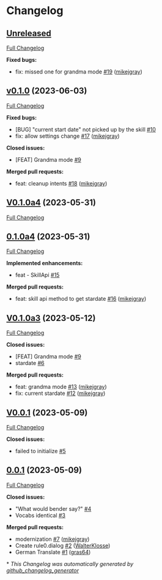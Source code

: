 # Changelog

## [Unreleased](https://github.com/OpenVoiceOS/ovos-skill-easter-eggs/tree/HEAD)

[Full Changelog](https://github.com/OpenVoiceOS/ovos-skill-easter-eggs/compare/v0.1.0...HEAD)

**Fixed bugs:**

- fix: missed one for grandma mode [\#19](https://github.com/OpenVoiceOS/ovos-skill-easter-eggs/pull/19) ([mikejgray](https://github.com/mikejgray))

## [v0.1.0](https://github.com/OpenVoiceOS/ovos-skill-easter-eggs/tree/v0.1.0) (2023-06-03)

[Full Changelog](https://github.com/OpenVoiceOS/ovos-skill-easter-eggs/compare/V0.1.0a4...v0.1.0)

**Fixed bugs:**

- \[BUG\] "current start date" not picked up by the skill [\#10](https://github.com/OpenVoiceOS/ovos-skill-easter-eggs/issues/10)
- fix: allow settings change [\#17](https://github.com/OpenVoiceOS/ovos-skill-easter-eggs/pull/17) ([mikejgray](https://github.com/mikejgray))

**Closed issues:**

- \[FEAT\] Grandma mode [\#9](https://github.com/OpenVoiceOS/ovos-skill-easter-eggs/issues/9)

**Merged pull requests:**

- feat: cleanup intents [\#18](https://github.com/OpenVoiceOS/ovos-skill-easter-eggs/pull/18) ([mikejgray](https://github.com/mikejgray))

## [V0.1.0a4](https://github.com/OpenVoiceOS/ovos-skill-easter-eggs/tree/V0.1.0a4) (2023-05-31)

[Full Changelog](https://github.com/OpenVoiceOS/ovos-skill-easter-eggs/compare/0.1.0a4...V0.1.0a4)

## [0.1.0a4](https://github.com/OpenVoiceOS/ovos-skill-easter-eggs/tree/0.1.0a4) (2023-05-31)

[Full Changelog](https://github.com/OpenVoiceOS/ovos-skill-easter-eggs/compare/V0.1.0a3...0.1.0a4)

**Implemented enhancements:**

- feat - SkillApi [\#15](https://github.com/OpenVoiceOS/ovos-skill-easter-eggs/issues/15)

**Merged pull requests:**

- feat: skill api method to get stardate [\#16](https://github.com/OpenVoiceOS/ovos-skill-easter-eggs/pull/16) ([mikejgray](https://github.com/mikejgray))

## [V0.1.0a3](https://github.com/OpenVoiceOS/ovos-skill-easter-eggs/tree/V0.1.0a3) (2023-05-12)

[Full Changelog](https://github.com/OpenVoiceOS/ovos-skill-easter-eggs/compare/V0.0.1...V0.1.0a3)

**Closed issues:**

- \[FEAT\] Grandma mode [\#9](https://github.com/OpenVoiceOS/ovos-skill-easter-eggs/issues/9)
- stardate [\#6](https://github.com/OpenVoiceOS/ovos-skill-easter-eggs/issues/6)

**Merged pull requests:**

- feat: grandma mode [\#13](https://github.com/OpenVoiceOS/ovos-skill-easter-eggs/pull/13) ([mikejgray](https://github.com/mikejgray))
- fix: current stardate [\#12](https://github.com/OpenVoiceOS/ovos-skill-easter-eggs/pull/12) ([mikejgray](https://github.com/mikejgray))

## [V0.0.1](https://github.com/OpenVoiceOS/ovos-skill-easter-eggs/tree/V0.0.1) (2023-05-09)

[Full Changelog](https://github.com/OpenVoiceOS/ovos-skill-easter-eggs/compare/0.0.1...V0.0.1)

**Closed issues:**

- failed to initialize [\#5](https://github.com/OpenVoiceOS/ovos-skill-easter-eggs/issues/5)

## [0.0.1](https://github.com/OpenVoiceOS/ovos-skill-easter-eggs/tree/0.0.1) (2023-05-09)

[Full Changelog](https://github.com/OpenVoiceOS/ovos-skill-easter-eggs/compare/e3466f453d59f97089892bf95e63a07a81e10faf...0.0.1)

**Closed issues:**

- "What would bender say?" [\#4](https://github.com/OpenVoiceOS/ovos-skill-easter-eggs/issues/4)
- Vocabs identical  [\#3](https://github.com/OpenVoiceOS/ovos-skill-easter-eggs/issues/3)

**Merged pull requests:**

- modernization [\#7](https://github.com/OpenVoiceOS/ovos-skill-easter-eggs/pull/7) ([mikejgray](https://github.com/mikejgray))
- Create rule0.dialog [\#2](https://github.com/OpenVoiceOS/ovos-skill-easter-eggs/pull/2) ([WalterKlosse](https://github.com/WalterKlosse))
- German Translate [\#1](https://github.com/OpenVoiceOS/ovos-skill-easter-eggs/pull/1) ([gras64](https://github.com/gras64))



\* *This Changelog was automatically generated by [github_changelog_generator](https://github.com/github-changelog-generator/github-changelog-generator)*
